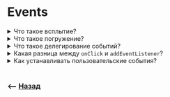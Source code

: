 # Events

<details>
<summary> Что такое всплытие?</summary>

![illustration](https://raw.githubusercontent.com/webster6667/documentation/master/documentation-data/illustrations/dd-up.svg)

в `JS` События связанные с `DOM` элементами проходят сначала вниз к целевому элементу, после этого всплывает, и вызывает события у всех оборачивающих элементах, это и есть всплытие  

<details>
<summary> <sup>⭐</sup>❓ Для чего нужно всплытие?</summary>

---

🎯 Для того что бы события отработали логично.    
🎯 Если кликнули по `div`, внутри `body`, значит и по `body` , тоже кликнули.   
🎯 При помощи всплытия мы об этом узнаем   


```html
<script >
    const clickHandler = (e) => {
        console.log(e.target, 'was clicked');
    }
</script>

<body onclick="clickHandler()" >
    <div onclick="clickHandler()" >
        element
    </div>
</body>
```

<details>
<summary> <sup>⭐</sup>❓ Как отменить всплытие?</summary>

---

Для этого нужно указать `e.stopPropagation()`, после чего событие не всплывет, и клик на `body` не отработает   

---

</details>

---

</details>

![illustration](https://raw.githubusercontent.com/webster6667/documentation/master/documentation-data/illustrations/dd-down.svg)

</details>

<details>
<summary> Что такое погружение?</summary>

![illustration](https://raw.githubusercontent.com/webster6667/documentation/master/documentation-data/illustrations/dd-up.svg)

У событий есть так же фаза погружения, 
идущая от верхнего события к нижнему, 
позволяющая поймать клик по `body` еще до того как он дошел до `div`,
Ее еще называют стадия перехвата  

Она обычно не отрабатывает явно   
Для того что бы ее включить  
Нужно включить параметр `true`, в последний параметр `addEventListener(event, handler, options)`   

![illustration](https://raw.githubusercontent.com/webster6667/documentation/master/documentation-data/illustrations/dd-down.svg)

</details>

<details>
<summary> Что такое делегирование событий?</summary>

![illustration](https://raw.githubusercontent.com/webster6667/documentation/master/documentation-data/illustrations/dd-up.svg)

Прием, когда вместо того что бы устанавливать каждому элементу свой обработчик, вешают слушатель на родительский элемент, а внутри него проверяют если событие произошло на одном из описанных элементов запускает нужный обработчик   
&emsp;&emsp; 👆 Такой подход ипользуется под капотом у реакта. Это позволяет избежать навешивания излишнего кол-ва слушателей      


![illustration](https://raw.githubusercontent.com/webster6667/documentation/master/documentation-data/illustrations/dd-down.svg)

</details>

<details>
<summary> Какая разница между <code>onClick</code> и <code>addEventListener</code>?</summary>

![illustration](https://raw.githubusercontent.com/webster6667/documentation/master/documentation-data/illustrations/dd-up.svg)

Обработчики наброшенные через `on` перезатирают друг друга, а `addEventListener` накидывают новые с каждым вызовом, и требуют удаления по безнадобности    

![illustration](https://raw.githubusercontent.com/webster6667/documentation/master/documentation-data/illustrations/dd-down.svg)

</details>

<details>
<summary> Как устанавливать пользовательские события?</summary>

![illustration](https://raw.githubusercontent.com/webster6667/documentation/master/documentation-data/illustrations/dd-up.svg)

🎯 При помощи `const customEvent = (options) => new CustomEvent(eventName, options)` создаем новое событие
🎯 Через `addEventListener(eventName)` вешаем слушатель с названием пользовательского события         
🎯 Диспатчим события в нужном нам месте `elem.dispatchEvent(customEvent())`     

👆 Может быть удобно для поддержки связи в разных частях приложения, когда не удобно просто слать колбеки    
  


![illustration](https://raw.githubusercontent.com/webster6667/documentation/master/documentation-data/illustrations/dd-down.svg)

</details>

<br>

### ⟵ **<a href="../../readme.md">Назад</a>**